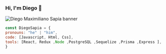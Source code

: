 ### Hi, I'm Diego 👋

![Diego Maximiliano Sapia banner](https://github.com/Diegosapia/Diegosapia/assets/81770023/acf80996-e09b-454c-9dcf-972af22cc615)

```js
const DiegoSapia = {
pronouns: "he" | "him",
code: [Javascript, Html, Css],
tools: [React, Redux ,Node ,PostgreSQL ,Sequelize ,Prisma ,Express ],
}
```




<!--
**Diegosapia/Diegosapia** is a ✨ _special_ ✨ repository because its `README.md` (this file) appears on your GitHub profile.

Here are some ideas to get you started:

- 🔭 I’m currently working on ...
- 🌱 I’m currently learning ...
- 👯 I’m looking to collaborate on ...
- 🤔 I’m looking for help with ...
- 💬 Ask me about ...
- 📫 How to reach me: ...
- 😄 Pronouns: ...
- ⚡ Fun fact: ...
-->
